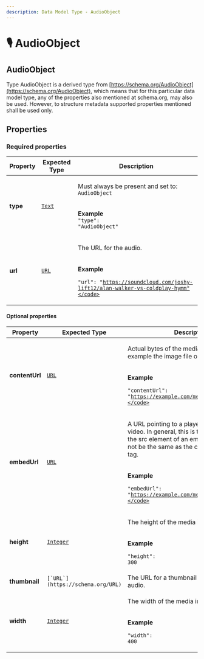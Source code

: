 ```yaml
---
description: Data Model Type - AudioObject
---
```


# 🎙 AudioObject

## AudioObject

&#x20;Type AudioObject is a derived type from [https://schema.org/AudioObject](https://schema.org/AudioObject), which means that for this particular data model type, any of the properties also mentioned at schema.org, may also be used. However, to structure metadata supported properties mentioned shall be used only.

## **Properties**

### **Required properties**

| Property | Expected Type                     | Description                                                                                                                                                   |
| -------- | --------------------------------- | ------------------------------------------------------------------------------------------------------------------------------------------------------------- |
| **type** | [`Text`](https://schema.org/Text) | <p>Must always be present and set to: <code>AudioObject</code></p><p><br><strong>Example</strong><br><code>"type": "AudioObject"</code></p>                   |
| **url**  | [`URL`](https://schema.org/URL)   | <p>The URL for the audio.</p><p><br><strong>Example</strong></p><p><code>"url": "https://soundcloud.com/joshy-lift12/alan-walker-vs-coldplay-hymm"</code></p> |

#### **Optional properties**

| Property       | Expected Type                           | Description                                                                                                                                                                                                                                                                                          |
| -------------- | --------------------------------------- | ---------------------------------------------------------------------------------------------------------------------------------------------------------------------------------------------------------------------------------------------------------------------------------------------------- |
| **contentUrl** | [`URL`](https://schema.org/URL)         | <p>Actual bytes of the media object, for example the image file or video file.</p><p><br><strong>Example</strong></p><p><code>"contentUrl": "https://example.com/media/stayin/getfit"</code></p>                                                                                                     |
| **embedUrl**   | [`URL`](https://schema.org/URL)         | <p>A URL pointing to a player for a specific video. In general, this is the information in the src element of an embed tag and should not be the same as the content of the loc tag.</p><p><br><strong>Example</strong></p><p><code>"embedUrl": "https://example.com/media/stayin/getfit"</code></p> |
| **height**     | [`Integer`](https://schema.org/Integer) | <p>The height of the media in pixels.</p><p><br><strong>Example</strong></p><p><code>"height": 300</code></p>                                                                                                                                                                                        |
| **thumbnail**  | ``[`URL`](https://schema.org/URL)``     | The URL for a thumbnail image for the audio.                                                                                                                                                                                                                                                         |
| **width**      | [`Integer`](https://schema.org/Integer) | <p>The width of the media in pixels.</p><p><br><strong>Example</strong></p><p><code>"width": 400</code></p>                                                                                                                                                                                          |
